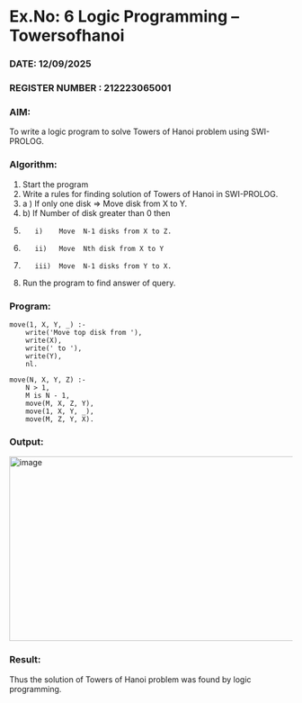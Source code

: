 # Ex.No: 6   Logic Programming – Towersofhanoi  
### DATE: 12/09/2025                                                                           
### REGISTER NUMBER : 212223065001
### AIM: 
To  write  a logic program  to solve Towers of Hanoi problem  using SWI-PROLOG. 
### Algorithm:
1. Start the program
2.  Write a rules for finding solution of Towers of Hanoi in SWI-PROLOG.
3.  a )	If only one disk  => Move disk from X to Y.
4.  b)	If Number of disk greater than 0 then
5.        i)	Move  N-1 disks from X to Z.
6.        ii)	Move  Nth disk from X to Y
7.        iii)	Move  N-1 disks from Y to X.
8. Run the program  to find answer of  query.

### Program:

```
move(1, X, Y, _) :-
    write('Move top disk from '),
    write(X),
    write(' to '),
    write(Y),
    nl.

move(N, X, Y, Z) :-
    N > 1,
    M is N - 1,
    move(M, X, Z, Y),
    move(1, X, Y, _),
    move(M, Z, Y, X).
```

### Output:

<img width="955" height="328" alt="image" src="https://github.com/user-attachments/assets/edcbb0c4-973c-44e4-816f-93dcd2123e4d" />


### Result:
Thus the solution of Towers of Hanoi problem was found by logic programming.
